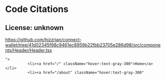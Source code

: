 # Code Citations

## License: unknown
https://github.com/hizzrian/connect-wallet/tree/41d02345f98c9461ec8959b22fbb23705e286d98/src/components/Header/Header.tsx

```
">
          <li><a href="/" className="hover:text-gray-300">Home</a></li>
          <li><a href="/about" className="hover:text-gray-300"
```

